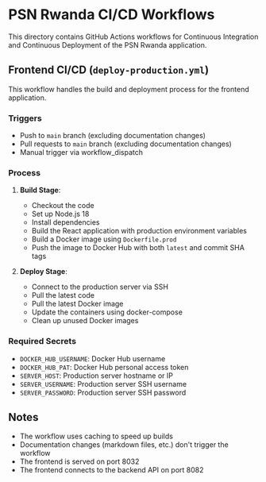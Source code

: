 # PSN Rwanda CI/CD Workflows

This directory contains GitHub Actions workflows for Continuous Integration and Continuous Deployment of the PSN Rwanda application.

## Frontend CI/CD (`deploy-production.yml`)

This workflow handles the build and deployment process for the frontend application.

### Triggers
- Push to `main` branch (excluding documentation changes)
- Pull requests to `main` branch (excluding documentation changes)
- Manual trigger via workflow_dispatch

### Process
1. **Build Stage**:
   - Checkout the code
   - Set up Node.js 18
   - Install dependencies
   - Build the React application with production environment variables
   - Build a Docker image using `Dockerfile.prod`
   - Push the image to Docker Hub with both `latest` and commit SHA tags

2. **Deploy Stage**:
   - Connect to the production server via SSH
   - Pull the latest code
   - Pull the latest Docker image
   - Update the containers using docker-compose
   - Clean up unused Docker images

### Required Secrets
- `DOCKER_HUB_USERNAME`: Docker Hub username
- `DOCKER_HUB_PAT`: Docker Hub personal access token
- `SERVER_HOST`: Production server hostname or IP
- `SERVER_USERNAME`: Production server SSH username
- `SERVER_PASSWORD`: Production server SSH password

## Notes
- The workflow uses caching to speed up builds
- Documentation changes (markdown files, etc.) don't trigger the workflow
- The frontend is served on port 8032
- The frontend connects to the backend API on port 8082 